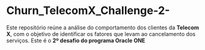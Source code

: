 # Churn_TelecomX_Challenge-2-
Este repositório reúne a análise do comportamento dos clientes da **Telecom X**, com o objetivo de identificar os fatores que levam ao cancelamento dos serviços.   Este é o **2º desafio do programa Oracle ONE**
